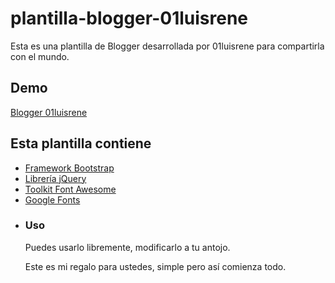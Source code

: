 # plantilla-blogger-01luisrene
Esta es una plantilla de Blogger desarrollada por 01luisrene para compartirla con el mundo.
<h2>Demo</h2>
<a href="http://www.01luisrene.blogspot.pe" target="_blank">Blogger 01luisrene</a>
<h2>Esta plantilla contiene</h2>
<ul>
 <li><a href="http://getbootstrap.com/" target="_blank">Framework Bootstrap</li>
  <li><a href="https://jquery.com/download/" target="_blank">Librería jQuery</li>
  <li><a href="https://fortawesome.github.io/Font-Awesome/">Toolkit Font Awesome</a></li>
  <li><a href="https://www.google.com/fonts">Google Fonts</a></li>
<li>

<h3>Uso</h3>
<p>Puedes usarlo libremente, modificarlo a tu antojo.</p>
<p>Este es mi regalo para ustedes, simple pero así comienza todo.</p>
